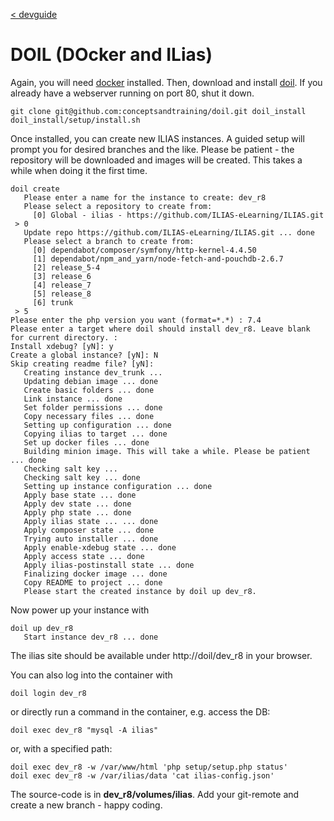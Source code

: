 [< devguide](../devguide.md#tools)

# DOIL (DOcker and ILias)

Again, you will need [docker](https://docs.docker.com/engine/install/) installed.
Then, download and install [doil](https://github.com/conceptsandtraining/doil). 
If you already have a webserver running on port 80, shut it down.
```
git clone git@github.com:conceptsandtraining/doil.git doil_install
doil_install/setup/install.sh
```
Once installed, you can create new ILIAS instances. A guided setup will prompt you for desired branches and the like.
Please be patient - the repository will be downloaded and images will be created.
This takes a while when doing it the first time.
```
doil create
   Please enter a name for the instance to create: dev_r8
   Please select a repository to create from:
     [0] Global - ilias - https://github.com/ILIAS-eLearning/ILIAS.git
 > 0
   Update repo https://github.com/ILIAS-eLearning/ILIAS.git ... done
   Please select a branch to create from:
     [0] dependabot/composer/symfony/http-kernel-4.4.50
     [1] dependabot/npm_and_yarn/node-fetch-and-pouchdb-2.6.7
     [2] release_5-4
     [3] release_6
     [4] release_7
     [5] release_8
     [6] trunk
 > 5
Please enter the php version you want (format=*.*) : 7.4
Please enter a target where doil should install dev_r8. Leave blank for current directory. :   
Install xdebug? [yN]: y
Create a global instance? [yN]: N
Skip creating readme file? [yN]: 
   Creating instance dev_trunk ...
   Updating debian image ... done
   Create basic folders ... done
   Link instance ... done
   Set folder permissions ... done
   Copy necessary files ... done
   Setting up configuration ... done
   Copying ilias to target ... done
   Set up docker files ... done
   Building minion image. This will take a while. Please be patient ... done
   Checking salt key ...
   Checking salt key ... done
   Setting up instance configuration ... done
   Apply base state ... done
   Apply dev state ... done
   Apply php state ... done
   Apply ilias state ... ... done
   Apply composer state ... done
   Trying auto installer ... done
   Apply enable-xdebug state ... done
   Apply access state ... done
   Apply ilias-postinstall state ... done
   Finalizing docker image ... done
   Copy README to project ... done
   Please start the created instance by doil up dev_r8.
```
Now power up your instance with 
```
doil up dev_r8
   Start instance dev_r8 ... done
```
The ilias site should be available under http://doil/dev_r8 in your browser.

You can also log into the container with
```
doil login dev_r8
```
or directly run a command in the container, e.g. access the DB:
```
doil exec dev_r8 "mysql -A ilias"
```
or, with a specified path:
```
doil exec dev_r8 -w /var/www/html 'php setup/setup.php status'
doil exec dev_r8 -w /var/ilias/data 'cat ilias-config.json'
```

The source-code is in **dev_r8/volumes/ilias**.
Add your git-remote and create a new branch - happy coding. 

